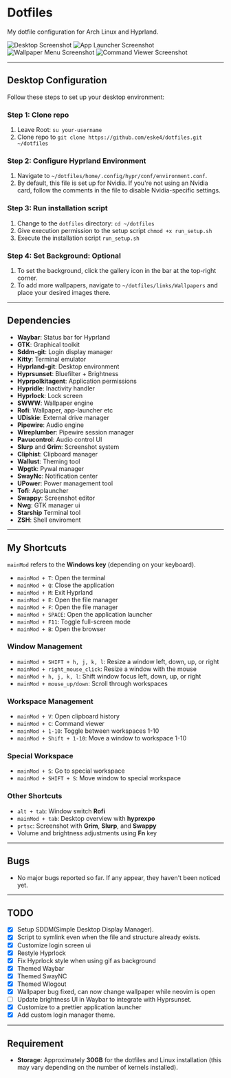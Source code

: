 # Dotfiles

My dotfile configuration for Arch Linux and Hyprland.

![Desktop Screenshot](https://raw.githubusercontent.com/eske4/dotfiles/main/images/desktop.png)
![App Launcher Screenshot](https://raw.githubusercontent.com/eske4/dotfiles/main/images/app_launcher.png)
![Wallpaper Menu Screenshot](https://raw.githubusercontent.com/eske4/dotfiles/main/images/wallpaper_menu.png)
![Command Viewer Screenshot](https://raw.githubusercontent.com/eske4/dotfiles/main/images/command_viewer.png)

---

## Desktop Configuration

Follow these steps to set up your desktop environment:

### Step 1: Clone repo

1. Leave Root:
   `su your-username`
2. Clone repo to
   `git clone https://github.com/eske4/dotfiles.git ~/dotfiles`

### Step 2: Configure Hyprland Environment

1. Navigate to `~/dotfiles/home/.config/hypr/conf/environment.conf`.
2. By default, this file is set up for Nvidia. If you're not using an Nvidia card, follow the comments in the file to disable Nvidia-specific settings.

### Step 3: Run installation script

1. Change to the `dotfiles` directory: `cd ~/dotfiles`
2. Give execution permission to the setup script `chmod +x run_setup.sh`
3. Execute the installation script `run_setup.sh
`

### Step 4: Set Background: Optional

1. To set the background, click the gallery icon in the bar at the top-right corner.
2. To add more wallpapers, navigate to `~/dotfiles/links/Wallpapers` and place your desired images there.

---

## Dependencies

- **Waybar**: Status bar for Hyprland
- **GTK**: Graphical toolkit
- **Sddm-git**: Login display manager
- **Kitty**: Terminal emulator
- **Hyprland-git**: Desktop environment
- **Hyprsunset**: Bluefilter + Brightness
- **Hyprpolkitagent**: Application permissions
- **Hypridle**: Inactivity handler
- **Hyprlock**: Lock screen
- **SWWW**: Wallpaper engine
- **Rofi**: Wallpaper, app-launcher etc
- **UDiskie**: External drive manager
- **Pipewire**: Audio engine
- **Wireplumber**: Pipewire session manager
- **Pavucontrol**: Audio control UI
- **Slurp** and **Grim**: Screenshot system
- **Cliphist**: Clipboard manager
- **Wallust**: Theming tool
- **Wpgtk**: Pywal manager
- **SwayNc**: Notification center
- **UPower**: Power management tool
- **Tofi**: Applauncher
- **Swappy**: Screenshot editor
- **Nwg**: GTK manager ui
- **Starship** Terminal tool
- **ZSH**: Shell enviroment

---

## My Shortcuts

`mainMod` refers to the **Windows key** (depending on your keyboard).

- `mainMod + T`: Open the terminal
- `mainMod + Q`: Close the application
- `mainMod + M`: Exit Hyprland
- `mainMod + E`: Open the file manager
- `mainMod + F`: Open the file manager
- `mainMod + SPACE`: Open the application launcher
- `mainMod + F11`: Toggle full-screen mode
- `mainMod + B`: Open the browser

### Window Management

- `mainMod + SHIFT + h, j, k, l`: Resize a window left, down, up, or right
- `mainMod + right_mouse_click`: Resize a window with the mouse
- `mainMod + h, j, k, l`: Shift window focus left, down, up, or right
- `mainMod + mouse_up/down`: Scroll through workspaces

### Workspace Management

- `mainMod + V`: Open clipboard history
- `mainMod + C`: Command viewer
- `mainMod + 1-10`: Toggle between workspaces 1-10
- `mainMod + Shift + 1-10`: Move a window to workspace 1-10

### Special Workspace

- `mainMod + S`: Go to special workspace
- `mainMod + SHIFT + S`: Move window to special workspace

### Other Shortcuts

- `alt + tab`: Window switch **Rofi**
- `mainMod + tab`: Desktop overview with **hyprexpo**
- `prtsc`: Screenshot with **Grim**, **Slurp**, and **Swappy**
- Volume and brightness adjustments using **Fn** key

---

## Bugs

- No major bugs reported so far. If any appear, they haven't been noticed yet.

---

## TODO

- [x] Setup SDDM(Simple Desktop Display Manager).
- [x] Script to symlink even when the file and structure already exists.
- [x] Customize login screen ui
- [x] Restyle Hyprlock
- [x] Fix Hyprlock style when using gif as background
- [x] Themed Waybar
- [x] Themed SwayNC
- [x] Themed Wlogout
- [x] Wallpaper bug fixed, can now change wallpaper while neovim is open
- [ ] Update brightness UI in Waybar to integrate with Hyprsunset.
- [x] Customize to a prettier application launcher
- [x] Add custom login manager theme.

---

## Requirement

- **Storage**: Approximately **30GB** for the dotfiles and Linux installation (this may vary depending on the number of kernels installed).
